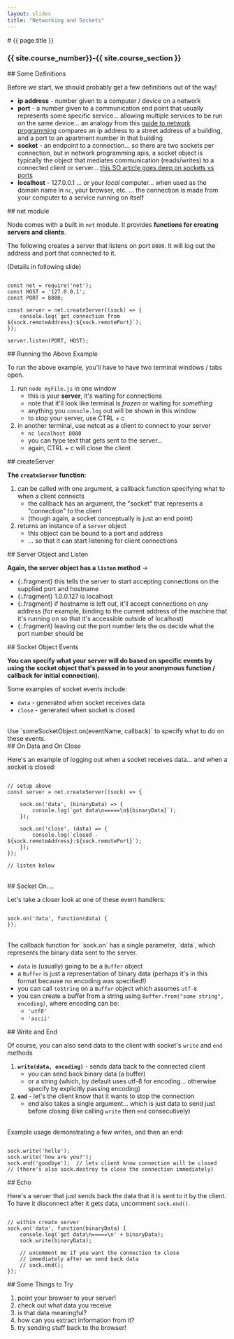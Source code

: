 ```yaml
---
layout: slides
title: "Networking and Sockets"
---
```

<section markdown="block" class="intro-slide">
# {{ page.title }}

### {{ site.course_number}}-{{ site.course_section }}

<p><small></small></p>
</section>

<section markdown="block">
## Some Definitions

Before we start, we should probably get a few definitions out of the way!

* __ip address__ - number given to a computer / device on a network
* __port__ - a number given to a communication end point that usually represents some specific service... allowing multiple services to be run on the same device... an analogy from this [guide to network programming](http://beej.us/guide/bgnet/output/html/singlepage/bgnet.html) compares an ip address to a street address of a building, and a port to an apartment number in that building
* __socket__ - an endpoint to a connection... so there are two sockets per connection, but in network programming apis, a socket object is typically the object that mediates communication (reads/writes) to a connected client or server... [this SO article goes deep on sockets vs ports](http://stackoverflow.com/questions/152457/what-is-the-difference-between-a-port-and-a-socket)
* __localhost__ - 127.0.0.1 ... or your _local_ computer... when used as the domain name in `nc`, your browser, etc. ... the connection is made from your computer to a service running on itself

</section>
<section markdown="block">
## net module

Node comes with a built in `net` module. It provides __functions for creating servers and clients__.

The following creates a server that listens on port `8080`. It will log out the address and port that connected to it.

(Details in following slide)

<pre><code data-trim contenteditable>
const net = require('net');
const HOST = '127.0.0.1';
const PORT = 8080;

const server = net.createServer((sock) => {
    console.log(`got connection from ${sock.remoteAddress}:${sock.remotePort}`);
});

server.listen(PORT, HOST);
</code></pre>

</section>

<section markdown="block">
## Running the Above Example

To run the above example, you'll have to have two terminal windows / tabs open.

1. run `node myFile.js` in one window
    * this is your __server__, it's waiting for connections
    * note that it'll look like terminal is _frozen_ or waiting for _something_
    * anything you `console.log` out will be shown in this window
    * to stop your server, use CTRL + c
2. in another terminal, use netcat as a client to connect to your server
    * `nc localhost 8080`
    * you can type text that gets sent to the server...
    * again, CTRL + c will close the client

</section>

<section markdown="block">
## createServer

__The `createServer` function__:

1. can be called with one argument, a callback function specifying what to when a client connects
    * the callback has an argument, the "socket" that represents a "connection" to the client 
    * (though again, a socket conceptually is just an end point)
2. returns an instance of a `Server` object
    * this object can be bound to a port and address
    * ... so that it can start listening for client connections

</section>

<section markdown="block">
## Server Object and Listen

__Again, the server object has a `listen` method__ &rarr;

* {:.fragment} this tells the server to start accepting connections on the supplied port and hostname
* {:.fragment} 1.0.0.127 is localhost
* {:.fragment} if hostname is left out, it'll accept connections on _any_ address (for example, binding to the current address of the machine that it's running on so that it's accessible outside of localhost)
* {:.fragment} leaving out the port number lets the os decide what the port number should be

</section>

<section markdown="block">
## Socket Object Events

__You can specify what your server will do based on specific events by using the socket object that's passed in to your anonymous function / callback for initial connection).__ 

Some examples of socket events include:

* `data` - generated when socket receives data
* `close` - generated when socket is closed

<br>
Use `someSocketObject.on(eventName, callback)` to specify what to do on these events.
</section>


<section markdown="block">
## On Data and On Close

Here's an example of logging out when a socket receives data... and when a socket is closed:

<pre><code data-trim contenteditable>
// setup above
const server = net.createServer((sock) => {

    sock.on('data', (binaryData) => {
        console.log(`got data\n=====\n${binaryData}`);
    });

    sock.on('close', (data) => {
        console.log(`closed - ${sock.remoteAddress}:${sock.remotePort}`);
    });
});

// listen below
</code></pre>

<br>
</section>


<section markdown="block">
## Socket On....

Let's take a closer look at one of these event handlers:

<pre><code data-trim contenteditable>
sock.on('data', function(data) {
});
</code></pre>

<br>
The callback function for `sock.on` has a single parameter, `data`, which represents the binary data sent to the server.

* `data` is (usually) going to be a `Buffer` object 
* a `Buffer` is just a representation of binary data (perhaps it's in this format because no encoding was specified!)
* you can call `toString` on a `Buffer` object which assumes `utf-8`
* you can create a buffer from a string using `Buffer.from("some string", encoding)`, where encoding can be:
    * `'utf8'`
    * `'ascii'`
</section>

<section markdown="block">
## Write and End

Of course, you can also send data to the client with socket's `write` and `end` methods

1. __`write(data, encoding)`__ - sends data back to the connected client
    * you can send back binary data (a buffer)
    * or a string (which, by default uses utf-8 for encoding... otherwise specify by explicitly passing encoding)
2. __`end`__ - let's the client know that it wants to stop the connection
    * end also takes a single argument... which is just data to send just before closing  (like calling `write` then `end` consecutively)

<br>
Example usage demonstrating a few writes, and then an end:
<pre><code data-trim contenteditable>
sock.write('hello'); 
sock.write('how are you?'); 
sock.end('goodbye');  // lets client know connection will be closed 
// (there's also sock.destroy to close the connection immediately)
</code></pre>

</section>

<section markdown="block">
## Echo

Here's a server that just sends back the data that it is sent to it by the client. To have it disconnect after it gets data, uncomment `sock.end()`.

<pre><code data-trim contenteditable>
// within create server
sock.on('data', function(binaryData) {
    console.log('got data\n=====\n' + binaryData); 
    sock.write(binaryData);

    // uncomment me if you want the connection to close
    // immediately after we send back data
    // sock.end();
});
</code></pre>
</section>

<section markdown="block">
## Some Things to Try

1. point your browser to your server!
2. check out what data you receive
3. is that data meaningful?
4. how can you extract information from it?
5. try sending stuff back to the browser!

</section>

